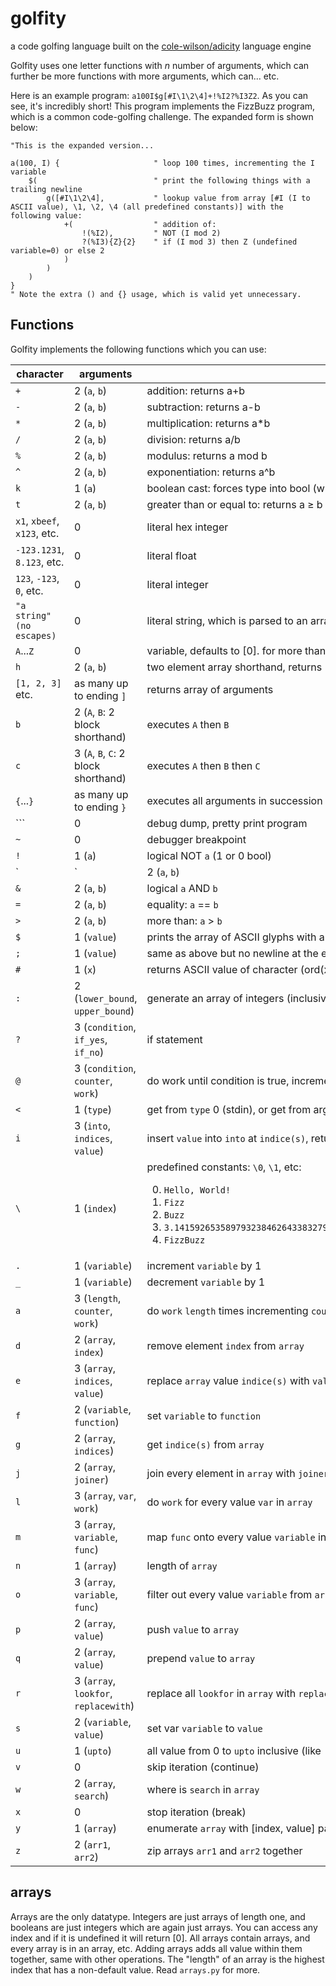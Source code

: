 # golfity
a code golfing language built on the [cole-wilson/adicity](https://github.com/cole-wilson/adicity) language engine

Golfity uses one letter functions with $n$ number of arguments, which can further be more functions with more arguments, which can... etc.

Here is an example program: `a100I$g[#I\1\2\4]+!%I2?%I3Z2`. As you can see, it's incredibly short! This program implements the FizzBuzz program, which is a common code-golfing challenge. The expanded form is shown below:
```
"This is the expanded version...

a(100, I) { 					" loop 100 times, incrementing the I variable
    $( 							" print the following things with a trailing newline
        g([#I\1\2\4], 			" lookup value from array [#I (I to ASCII value), \1, \2, \4 (all predefined constants)] with the following value:
            +( 				    " addition of:
				!(%I2), 		" NOT (I mod 2)
				?(%I3){Z}{2} 	" if (I mod 3) then Z (undefined variable=0) or else 2
            )
		)
    )
}
" Note the extra () and {} usage, which is valid yet unnecessary.
```

## Functions
Golfity implements the following functions which you can use:

|character|arguments|description|
|---------|---------|-----------|
|`+`|2 (`a`, `b`)|addition: returns a+b|
|`-`|2 (`a`, `b`)|subtraction: returns a-b|
|`*`|2 (`a`, `b`)|multiplication: returns a\*b|
|`/`|2 (`a`, `b`)|division: returns a/b|
|`%`|2 (`a`, `b`)|modulus: returns a mod b|
|`^`|2 (`a`, `b`)|exponentiation: returns a^b|
|`k`|1 (`a`)|boolean cast: forces type into bool (which is 1 or 0)|
|`t`|2 (`a`, `b`)|greater than or equal to: returns a ≥ b|
|`x1`, `xbeef`, `x123`, etc.|0|literal hex integer|
|`-123.1231`, `8.123`, etc.|0|literal float|
|`123`, `-123`, `0`, etc.|0|literal integer|
|`"a string" (no escapes)`|0|literal string, which is parsed to an array (of ASCII values: see below)|
|`A`...`Z`|0|variable, defaults to [0]. for more than 26 variables use arrays|
|`h`|2 (`a`, `b`)|two element array shorthand, returns [a, b]|
|`[1, 2, 3]` etc.|as many up to ending `]`|returns array of arguments|
|`b`|2 (`A`, `B`: 2 block shorthand)|executes `A` then `B`|
|`c`|3 (`A`, `B`, `C`: 2 block shorthand)|executes `A` then `B` then `C`|
|`{`...`}`|as many up to ending `}`|executes all arguments in succession|
|`\``|0|debug dump, pretty print program|
|`~`|0|debugger breakpoint|
|`!`|1 (`a`)|logical NOT `a` (1 or 0 bool)|
|`|`|2 (`a`, `b`)|logical `a` OR `b`|
|`&`|2 (`a`, `b`)|logical `a` AND `b`|
|`=`|2 (`a`, `b`)|equality: `a` == `b`|
|`>`|2 (`a`, `b`)|more than: `a` > `b`|
|`$`|1 (`value`)|prints the array of ASCII glyphs with a trailing newline|
|`;`|1 (`value`)|same as above but no newline at the end|
|`#`|1 (`x`)|returns ASCII value of character (ord(x))|
|`:`|2 (`lower_bound`, `upper_bound`)|generate an array of integers (inclusive) from `lower_bound` to `upper_bound`|
|`?`|3 (`condition`, `if_yes`, `if_no`)|if statement|
|`@`|3 (`condition`, `counter`, `work`)|do work until condition is true, increment counter|
|`<`|1 (`type`)|get from `type` 0 (stdin), or get from argv (any other `type` value)|
|`i`|3 (`into`, `indices`, `value`)|insert `value` into `into` at `indice(s)`, returning new array|
|`\`|1 (`index`)|predefined constants: `\0`, `\1`, etc:<ol start=0><li>`Hello, World!`</li><li>`Fizz`</li><li>`Buzz`</li><li>`3.141592653589793238462643383279502884197169399375105820974944592307816406286208998628034825342117067`</li><li>`FizzBuzz`</li></ol>|
|`.`|1 (`variable`)|increment `variable` by 1|
|`_`|1 (`variable`)|decrement `variable` by 1|
|`a`|3 (`length`, `counter`, `work`)|do `work` `length` times incrementing `counter`|
|`d`|2 (`array`, `index`)|remove element `index` from `array`|
|`e`|3 (`array`, `indices`, `value`)|replace `array` value `indice(s)` with `value`|
|`f`|2 (`variable`, `function`)|set `variable` to `function`|
|`g`|2 (`array`, `indices`)|get `indice(s)` from `array`|
|`j`|2 (`array`, `joiner`)|join every element in `array` with `joiner` in between elements|
|`l`|3 (`array`, `var`, `work`)|do `work` for every value `var` in `array`|
|`m`|3 (`array`, `variable`, `func`)|map `func` onto every value `variable` in `array`|
|`n`|1 (`array`)|length of `array`|
|`o`|3 (`array`, `variable`, `func`)|filter out every value `variable` from `array` if not `func`|
|`p`|2 (`array`, `value`)|push `value` to `array`|
|`q`|2 (`array`, `value`)|prepend `value` to `array`|
|`r`|3 (`array`, `lookfor`, `replacewith`)|replace all `lookfor` in `array` with `replacewith`|
|`s`|2 (`variable`, `value`)|set var `variable` to `value`|
|`u`|1 (`upto`)|all value from 0 to `upto` inclusive (like `:` but lower bound is always zero)|
|`v`|0|skip iteration (continue)|
|`w`|2 (`array`, `search`)|where is `search` in `array`|
|`x`|0|stop iteration (break)|
|`y`|1 (`array`)|enumerate `array` with [index, value] pairs|
|`z`|2 (`arr1`, `arr2`)|zip arrays `arr1` and `arr2` together|

## arrays
Arrays are the only datatype. Integers are just arrays of length one, and booleans are just integers which are again just arrays.
You can access any index and if it is undefined it will return [0]. All arrays contain arrays, and every array is in an array, etc.
Adding arrays adds all value within them together, same with other operations. The "length" of an array is the highest index that has a non-default value.
Read `arrays.py` for more.
